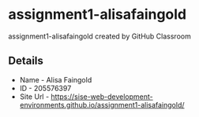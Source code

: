 # assignment1-alisafaingold
assignment1-alisafaingold created by GitHub Classroom

## Details 
* Name - Alisa Faingold
* ID - 205576397
* Site Url - https://sise-web-development-environments.github.io/assignment1-alisafaingold/
